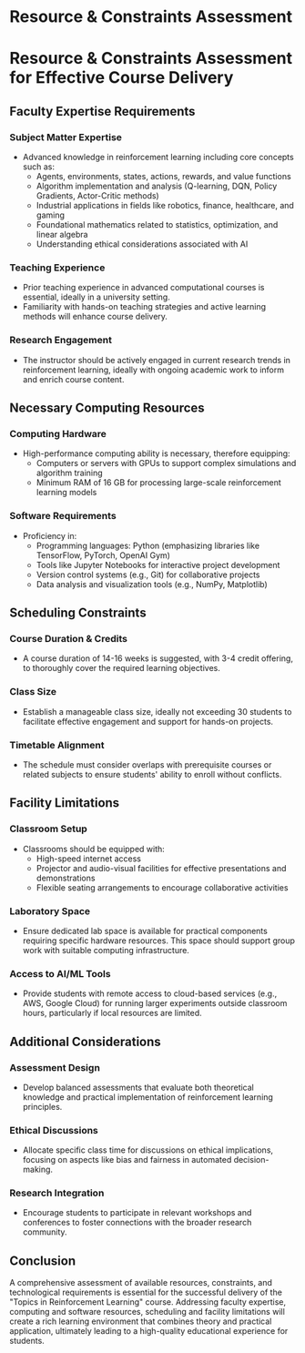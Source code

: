 Resource & Constraints Assessment
=================================

# Resource & Constraints Assessment for Effective Course Delivery

## Faculty Expertise Requirements

### Subject Matter Expertise
- Advanced knowledge in reinforcement learning including core concepts such as:
  - Agents, environments, states, actions, rewards, and value functions
  - Algorithm implementation and analysis (Q-learning, DQN, Policy Gradients, Actor-Critic methods)
  - Industrial applications in fields like robotics, finance, healthcare, and gaming
  - Foundational mathematics related to statistics, optimization, and linear algebra
  - Understanding ethical considerations associated with AI

### Teaching Experience
- Prior teaching experience in advanced computational courses is essential, ideally in a university setting.
- Familiarity with hands-on teaching strategies and active learning methods will enhance course delivery.

### Research Engagement
- The instructor should be actively engaged in current research trends in reinforcement learning, ideally with ongoing academic work to inform and enrich course content.

## Necessary Computing Resources

### Computing Hardware
- High-performance computing ability is necessary, therefore equipping:
  - Computers or servers with GPUs to support complex simulations and algorithm training
  - Minimum RAM of 16 GB for processing large-scale reinforcement learning models

### Software Requirements
- Proficiency in:
  - Programming languages: Python (emphasizing libraries like TensorFlow, PyTorch, OpenAI Gym)
  - Tools like Jupyter Notebooks for interactive project development
  - Version control systems (e.g., Git) for collaborative projects
  - Data analysis and visualization tools (e.g., NumPy, Matplotlib)

## Scheduling Constraints

### Course Duration & Credits
- A course duration of 14-16 weeks is suggested, with 3-4 credit offering, to thoroughly cover the required learning objectives.

### Class Size
- Establish a manageable class size, ideally not exceeding 30 students to facilitate effective engagement and support for hands-on projects.

### Timetable Alignment
- The schedule must consider overlaps with prerequisite courses or related subjects to ensure students' ability to enroll without conflicts.

## Facility Limitations

### Classroom Setup
- Classrooms should be equipped with:
  - High-speed internet access
  - Projector and audio-visual facilities for effective presentations and demonstrations
  - Flexible seating arrangements to encourage collaborative activities

### Laboratory Space
- Ensure dedicated lab space is available for practical components requiring specific hardware resources. This space should support group work with suitable computing infrastructure.

### Access to AI/ML Tools
- Provide students with remote access to cloud-based services (e.g., AWS, Google Cloud) for running larger experiments outside classroom hours, particularly if local resources are limited.

## Additional Considerations

### Assessment Design
- Develop balanced assessments that evaluate both theoretical knowledge and practical implementation of reinforcement learning principles.

### Ethical Discussions
- Allocate specific class time for discussions on ethical implications, focusing on aspects like bias and fairness in automated decision-making.

### Research Integration
- Encourage students to participate in relevant workshops and conferences to foster connections with the broader research community.

## Conclusion
A comprehensive assessment of available resources, constraints, and technological requirements is essential for the successful delivery of the "Topics in Reinforcement Learning" course. Addressing faculty expertise, computing and software resources, scheduling and facility limitations will create a rich learning environment that combines theory and practical application, ultimately leading to a high-quality educational experience for students.